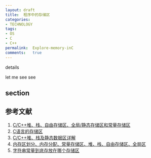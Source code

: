 ```yaml
---
layout:	draft
title:  程序中的存储区
categories:
- TECHNOLOGY
tags:
- OS
- C
- C++
permalink:  Explore-memory-inC
comments:	true
---
```

details
<!-- more -->

let me see see
## section



## 参考文献
1. [C/C++堆、栈、自由存储区、全局/静态存储区和常量存储区][c_mem1]
2. [C语言的存储区][c_mem2]
3. [C/C++堆、栈及静态数据区详解][c_mem3]
4. [内存区划分、内存分配、常量存储区、堆、栈、自由存储区、全局区][c_mem4]
5. [字符串常量到底存放在哪个存储区][c_mem5]

[c_mem1]:   http://my.oschina.net/liangtee/blog/126728?fromerr=g4g4n4aW
[c_mem2]:   http://www.cnblogs.com/shiney/archive/2011/10/12/2208626.html
[c_mem3]:   http://www.cnblogs.com/hanyonglu/archive/2011/04/12/2014212.html
[c_mem4]:   http://www.cnblogs.com/JCSU/articles/1051579.html
[c_mem5]:   http://blog.csdn.net/daiyutage/article/details/8605580
